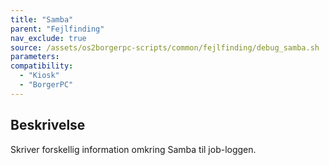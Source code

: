 ```yaml
---
title: "Samba"
parent: "Fejlfinding"
nav_exclude: true
source: /assets/os2borgerpc-scripts/common/fejlfinding/debug_samba.sh
parameters:
compatibility:
  - "Kiosk"
  - "BorgerPC"
---
```


## Beskrivelse
Skriver forskellig information omkring Samba til job-loggen.